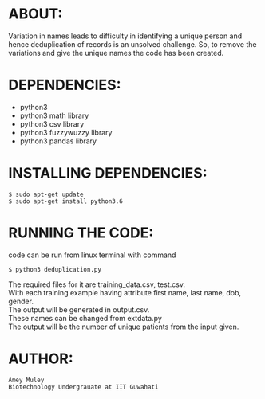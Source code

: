 # ABOUT:

Variation in names leads to difficulty in identifying a unique person and hence deduplication 
of records is an unsolved challenge. So, to remove the variations and give the unique names
the code has been created. 



# DEPENDENCIES: 

- python3 
- python3 math library
- python3 csv library
- python3 fuzzywuzzy library
- python3 pandas library



# INSTALLING DEPENDENCIES:

```
$ sudo apt-get update
$ sudo apt-get install python3.6
```


# RUNNING THE CODE:
code can be run from linux terminal with command 
```
$ python3 deduplication.py 
```
The required files for it are training_data.csv, test.csv. <br />
With each training example having attribute first name, last name, dob, gender.<br />
The output will be generated in output.csv.<br />
These names can be changed from extdata.py<br />
The output will be the number of unique patients from the input given. <br />

# AUTHOR:
	Amey Muley
  	Biotechnology Undergrauate at IIT Guwahati

	
